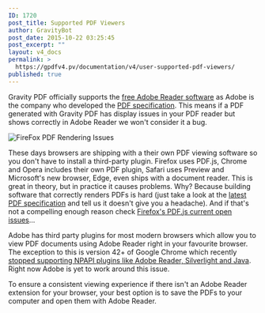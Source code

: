 ```yaml
---
ID: 1720
post_title: Supported PDF Viewers
author: GravityBot
post_date: 2015-10-22 03:25:45
post_excerpt: ""
layout: v4_docs
permalink: >
  https://gpdfv4.pv/documentation/v4/user-supported-pdf-viewers/
published: true
---
```

Gravity PDF officially supports the [free Adobe Reader software](https://get.adobe.com/reader/) as Adobe is the company who developed the [PDF specification](http://www.adobe.com/devnet/pdf/pdf_reference.html). This means if a PDF generated with Gravity PDF has display issues in your PDF reader but shows correctly in Adobe Reader we won't consider it a bug. 

![FireFox PDF Rendering Issues](https://gpdfv4.pv/app/uploads/2015/10/Firefox-PDF-viewer-warning.png) 

These days browsers are shipping with a their own PDF viewing software so you don't have to install a third-party plugin. Firefox uses PDF.js, Chrome and Opera includes their own PDF plugin, Safari uses Preview and Microsoft's new browser, Edge, even ships with a document reader. This is great in theory, but in practice it causes problems. Why? Because building software that correctly renders PDFs is hard (just take a look at the [latest PDF specification](http://wwwimages.adobe.com/content/dam/Adobe/en/devnet/pdf/pdfs/adobe_supplement_iso32000.pdf) and tell us it doesn't give you a headache). And if that's not a compelling enough reason check [Firefox's PDF.js current open issues](https://github.com/mozilla/pdf.js/issues)... 

Adobe has third party plugins for most modern browsers which allow you to view PDF documents using Adobe Reader right in your favourite browser. The exception to this is version 42+ of Google Chrome which recently [stopped supporting NPAPI plugins like Adobe Reader, Silverlight and Java](https://support.google.com/chrome/answer/6213033?hl=en). Right now Adobe is yet to work around this issue. 

To ensure a consistent viewing experience if there isn't an Adobe Reader extension for your browser, your best option is to save the PDFs to your computer and open them with Adobe Reader.